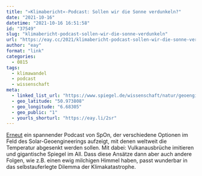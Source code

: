 ```yaml
---
title: "»Klimabericht«-Podcast: Sollen wir die Sonne verdunkeln?"
date: "2021-10-16"
datetime: "2021-10-16 16:51:58"
id: "37549"
slug: "klimabericht-podcast-sollen-wir-die-sonne-verdunkeln"
url: "https://eay.cc/2021/klimabericht-podcast-sollen-wir-die-sonne-verdunkeln/"
author: "eay"
format: "link"
categories:
  - 0815
tags:
  - klimawandel
  - podcast
  - wissenschaft
meta:
  - linked_list_url: "https://www.spiegel.de/wissenschaft/natur/geoengineering-in-der-klima-krise-sollen-wir-die-sonne-verdunkeln-podcast-a-cbdecb24-0f79-440c-837d-fee6f921fe3f"
  - geo_latitude: "50.973808"
  - geo_longitude: "6.68305"
  - geo_public: "1"
  - yourls_shorturl: "https://eay.li/2sr"
---
```


[Erneut](https://eay.cc/2021/podcast-wie-uns-die-klimakrise-krank-macht/) ein spannender Podcast von SpOn, der verschiedene Optionen im Feld des Solar-Geoengineerings aufzeigt, mit denen weltweit die Temperatur abgesenkt werden sollen. Mit dabei: Vulkanausbrüche imitieren und gigantische Spiegel im All. Dass diese Ansätze dann aber auch andere Folgen, wie z.B. einen ewig milchigen Himmel haben, passt wunderbar in das selbstauferlegte Dilemma der Klimakatastrophe.
